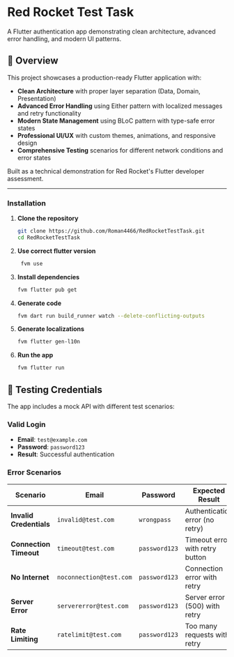 # Red Rocket Test Task

A Flutter authentication app demonstrating clean architecture, advanced error handling, and modern UI patterns.

## 📱 Overview

This project showcases a production-ready Flutter application with:
- **Clean Architecture** with proper layer separation (Data, Domain, Presentation)
- **Advanced Error Handling** using Either pattern with localized messages and retry functionality
- **Modern State Management** using BLoC pattern with type-safe error states
- **Professional UI/UX** with custom themes, animations, and responsive design
- **Comprehensive Testing** scenarios for different network conditions and error states

Built as a technical demonstration for Red Rocket's Flutter developer assessment.

---

### Installation

1. **Clone the repository**
   ```bash
   git clone https://github.com/Roman4466/RedRocketTestTask.git
   cd RedRocketTestTask
   ```

2. **Use correct flutter version**
   ```bash
    fvm use
   ```

3. **Install dependencies**
   ```bash
   fvm flutter pub get
   ```

4. **Generate code**
   ```bash
   fvm dart run build_runner watch --delete-conflicting-outputs
   ```

5. **Generate localizations**
   ```bash
   fvm flutter gen-l10n
   ```

6. **Run the app**
   ```bash
   fvm flutter run
   ```

## 🧪 Testing Credentials

The app includes a mock API with different test scenarios:

### **Valid Login**
- **Email**: `test@example.com`
- **Password**: `password123`
- **Result**: Successful authentication

### **Error Scenarios**

| Scenario | Email | Password | Expected Result |
|----------|-------|----------|-----------------|
| **Invalid Credentials** | `invalid@test.com` | `wrongpass` | Authentication error (no retry) |
| **Connection Timeout** | `timeout@test.com` | `password123` | Timeout error with retry button |
| **No Internet** | `noconnection@test.com` | `password123` | Connection error with retry |
| **Server Error** | `servererror@test.com` | `password123` | Server error (500) with retry |
| **Rate Limiting** | `ratelimit@test.com` | `password123` | Too many requests with retry |
